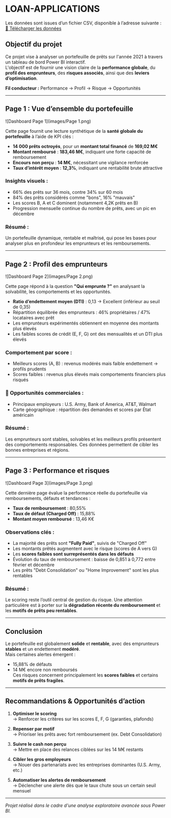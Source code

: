 #  LOAN-APPLICATIONS

Les données sont issues d’un fichier CSV, disponible à l’adresse suivante :  
[🔗 Télécharger les données](https://drive.google.com/uc?export=download&id=1HDRIQEBe30WZdo9gvmz4PH-zcH8CIwsr)

##  Objectif du projet

Ce projet vise à analyser un portefeuille de prêts sur l'année 2021 à travers un tableau de bord Power BI interactif.  
L'objectif est de fournir une vision claire de la **performance globale**, du **profil des emprunteurs**, des **risques associés**, ainsi que des **leviers d’optimisation**.

 **Fil conducteur :** Performance → Profil → Risque → Opportunités

---

## Page 1 : Vue d’ensemble du portefeuille
![Dashboard Page 1](images/Page 1.png)

Cette page fournit une lecture synthétique de la **santé globale du portefeuille** à l’aide de KPI clés :

- **14 000 prêts octroyés**, pour un **montant total financé** de **169,02 M€**
- **Montant remboursé** : **183,46 M€**, indiquant une forte capacité de remboursement
- **Encours non perçu** : **14 M€**, nécessitant une vigilance renforcée
- **Taux d’intérêt moyen** : **12,3%**, indiquant une rentabilité brute attractive

###  Insights visuels :
- 66% des prêts sur 36 mois, contre 34% sur 60 mois
- 84% des prêts considérés comme "bons", 16% "mauvais"
- Les scores B, A et C dominent (notamment 4,2K prêts en B)
- Progression mensuelle continue du nombre de prêts, avec un pic en décembre

###  Résumé :
Un portefeuille dynamique, rentable et maîtrisé, qui pose les bases pour analyser plus en profondeur les emprunteurs et les remboursements.

---

##  Page 2 : Profil des emprunteurs
![Dashboard Page 2](images/Page 2.png)

Cette page répond à la question **"Qui emprunte ?"** en analysant la solvabilité, les comportements et les opportunités.

- **Ratio d’endettement moyen (DTI)** : 0,13 → Excellent (inférieur au seuil de 0,35)
- Répartition équilibrée des emprunteurs : 46% propriétaires / 47% locataires avec prêt
- Les emprunteurs expérimentés obtiennent en moyenne des montants plus élevés
- Les faibles scores de crédit (E, F, G) ont des mensualités et un DTI plus élevés

###  Comportement par score :
- Meilleurs scores (A, B) : revenus modérés mais faible endettement → profils prudents
- Scores faibles : revenus plus élevés mais comportements financiers plus risqués

### 🏢 Opportunités commerciales :
- Principaux employeurs : U.S. Army, Bank of America, AT&T, Walmart
- Carte géographique : répartition des demandes et scores par État américain

### Résumé :
Les emprunteurs sont stables, solvables et les meilleurs profils présentent des comportements responsables. Ces données permettent de cibler les bonnes entreprises et régions.

---

## Page 3 : Performance et risques
![Dashboard Page 3](images/Page 3.png)

Cette dernière page évalue la performance réelle du portefeuille via remboursements, défauts et tendances :

- **Taux de remboursement** : 80,55%  
- **Taux de défaut (Charged Off)** : 15,88%  
- **Montant moyen remboursé** : 13,46 K€

### Observations clés :
- La majorité des prêts sont **"Fully Paid"**, suivis de "Charged Off"
- Les montants prêtés augmentent avec le risque (scores de A vers G)
- Les **scores faibles sont surreprésentés dans les défauts**
- Évolution du taux de remboursement : baisse de 0,851 à 0,772 entre février et décembre
- Les prêts "Debt Consolidation" ou "Home Improvement" sont les plus rentables

### Résumé :
Le scoring reste l’outil central de gestion du risque. Une attention particulière est à porter sur la **dégradation récente du remboursement** et les **motifs de prêts peu rentables**.

---

## Conclusion

Le portefeuille est globalement **solide** et **rentable**, avec des emprunteurs **stables** et un endettement **modéré**.  
Mais certaines alertes émergent :  
- 15,88% de défauts  
- 14 M€ encore non remboursés  
Ces risques concernent principalement les **scores faibles** et certains **motifs de prêts fragiles**.

---

## Recommandations & Opportunités d’action

1. **Optimiser le scoring**  
   → Renforcer les critères sur les scores E, F, G (garanties, plafonds)

2. **Repenser par motif**  
   → Prioriser les prêts avec fort remboursement (ex. Debt Consolidation)

3. **Suivre le cash non perçu**  
   → Mettre en place des relances ciblées sur les 14 M€ restants

4. **Cibler les gros employeurs**  
   → Nouer des partenariats avec les entreprises dominantes (U.S. Army, etc.)

5. **Automatiser les alertes de remboursement**  
   → Déclencher une alerte dès que le taux chute sous un certain seuil mensuel

---

 *Projet réalisé dans le cadre d'une analyse exploratoire avancée sous Power BI.*  
